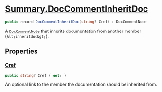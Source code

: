# [Summary.DocCommentInheritDoc](../src/Core/DocCommentInheritDoc.cs#L8)
```cs
public record DocCommentInheritDoc(string? Cref) : DocCommentNode
```

A [`DocCommentNode`](./Summary.DocCommentNode.md) that inherits documentation from another member
(`&lt;inheritdoc&gt;`).

## Properties
### [Cref](../src/Core/DocCommentInheritDoc.cs#L8)
```cs
public string? Cref { get; }
```

An optional link to the member the documentation should be inherited from.

